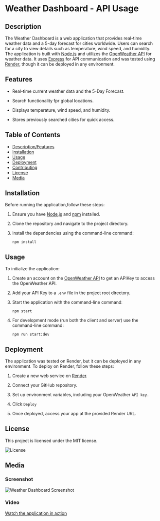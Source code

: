 # Weather Dashboard - API Usage
  
## Description

The Weather Dashboard is a web application that provides real-time weather data and a 5-day forecast for cities worldwide. Users can search for a city to view details such as temperature, wind speed, and humidity. The application is built with [Node.js](https://nodejs.org/en) and utilizes the [OpenWeather API](https://openweathermap.org/api) for weather data. It uses [Express](https://expressjs.com/) for API communication and was tested using [Render](https://render.com/), though it can be deployed in any environment.
  
## Features

* Real-time current weather data and the 5-Day Forecast.

* Search functionality fpr global locations.

* Displays temperature, wind speed, and humidity.

* Stores previously searched cities for quick access.


## Table of Contents

- [Description/Features](#description)
- [Installation](#installation)
- [Usage](#usage)
- [Deployment](#deployment)
- [Contributing](#contributing)
- [License](#license)
- [Media](#media)
    

## Installation

Before running the application,follow these steps:
  
1. Ensure you have [Node.js](https://nodejs.org/) and [npm](https://www.npmjs.com/) installed.
  
2. Clone the repository and navigate to the project directory.
    
3. Install the dependencies using the command-line command:
 
   ```npm install```
   

## Usage

To initialize the application:

1. Create an account on the [OpenWeather API](https://openweathermap.org/api) to get an APIKey to access the OpenWeather API.

2. Add your API Key to a ```.env``` file in the project root directory.

3. Start the application with the command-line command:
  
   ```npm start```
  
3. For development mode (run both the client and server) use the command-line command:
  
   ```npm run start:dev```


## Deployment

The application was tested on Render, but it can be deployed in any environment. To deploy on Render, follow these steps:

1. Create a new web service on [Render](https://render.com/).

2. Connect your GitHub repository.

3. Set up environment variables, including your OpenWeather ```API key.```

4. Click ```Deploy```

5. Once deployed, access your app at the provided Render URL.


## License

This project is licensed under the MIT license.

![License](https://img.shields.io/badge/license-MIT-blue.svg)


## Media

### Screenshot

![Weather Dashboard Screenshot](Assets/Weather-Dash-Board-Demo.png)

### Video

[Watch the application in action](https://drive.google.com/file/d/1xnA_cLHrZ3BbK3Slm0bf_kjhU4KPCstX/view?usp=sharing)


